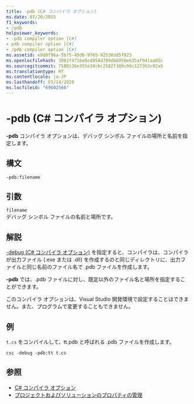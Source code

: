 ```yaml
---
title: -pdb (C# コンパイラ オプション)
ms.date: 07/20/2015
f1_keywords:
- /pdb
helpviewer_keywords:
- -pdb compiler option [C#]
- pdb compiler option [C#]
- /pdb compiler option [C#]
ms.assetid: e9d0f96a-5b75-45d6-9765-92538dd5f823
ms.openlocfilehash: 3081f4716e8cd858d789db6050e635af941aa05c
ms.sourcegitcommit: 7588136e355e10cbc2582f389c90c127363c02a5
ms.translationtype: HT
ms.contentlocale: ja-JP
ms.lasthandoff: 03/14/2020
ms.locfileid: "69602566"
---
```

# <a name="-pdb-c-compiler-options"></a>-pdb (C# コンパイラ オプション)
**-pdb** コンパイラ オプションは、デバッグ シンボル ファイルの場所と名前を指定します。  
  
## <a name="syntax"></a>構文  
  
```console  
-pdb:filename  
```  
  
## <a name="arguments"></a>引数  
 `filename`  
 デバッグ シンボル ファイルの名前と場所です。  
  
## <a name="remarks"></a>解説  
 [-debug (C# コンパイラ オプション)](./debug-compiler-option.md) を指定すると、コンパイラは、コンパイラが出力ファイル (.exe または .dll) を作成するのと同じディレクトリに、出力ファイルと同じ名前のファイル名で .pdb ファイルを作成します。  
  
 **-pdb** では、.pdb ファイルに対し、既定以外のファイル名と場所を指定することができます。  
  
 このコンパイラ オプションは、Visual Studio 開発環境で設定することはできません。また、プログラムで変更することもできません。  
  
## <a name="example"></a>例  
 `t.cs` をコンパイルして、tt.pdb と呼ばれる .pdb ファイルを作成します。  
  
```console  
csc -debug -pdb:tt t.cs  
```  
  
## <a name="see-also"></a>参照

- [C# コンパイラ オプション](./index.md)
- [プロジェクトおよびソリューションのプロパティの管理](/visualstudio/ide/managing-project-and-solution-properties)
